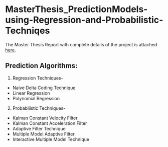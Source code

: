 # MasterThesis_PredictionModels-using-Regression-and-Probabilistic-Techniqes
The Master Thesis Report with complete details of the project is attached [here](https://github.com/srikanthv0610/MasterThesis_PredictionModels-using-Regression-and-Probabilistic-Techniqes/blob/main/Thesis_Report/Master%20Thesis%20Report.pdf).  

## Prediction Algorithms:

1) Regression Techniques-
* Naive Delta Coding Technique
* Linear Regression
* Polynomial Regression

2) Probabilistic Techniques-
* Kalman Constant Velocity Filter
* Kalman Constant Acceleration Filter
* Adaptive Filter Technique
* Multiple Model Adaptive Filter
* Interactive Multiple Model Technique
